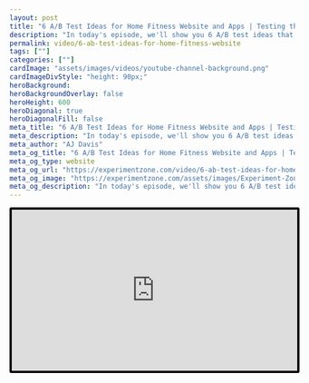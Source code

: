 ```yaml
---
layout: post
title: "6 A/B Test Ideas for Home Fitness Website and Apps | Testing the Experience"
description: "In today's episode, we'll show you 6 A/B test ideas that can increase conversion rates for at home fitness sites."
permalink: video/6-ab-test-ideas-for-home-fitness-website
tags: [""]
categories: [""]
cardImage: "assets/images/videos/youtube-channel-background.png"
cardImageDivStyle: "height: 90px;"
heroBackground:
heroBackgroundOverlay: false
heroHeight: 600
heroDiagonal: true
heroDiagonalFill: false
meta_title: "6 A/B Test Ideas for Home Fitness Website and Apps | Testing the Experience"
meta_description: "In today's episode, we'll show you 6 A/B test ideas that can increase conversion rates for at home fitness sites."
meta_author: "AJ Davis"
meta_og_title: "6 A/B Test Ideas for Home Fitness Website and Apps | Testing the Experience"
meta_og_type: website
meta_og_url: "https://experimentzone.com/video/6-ab-test-ideas-for-home-fitness-website"
meta_og_image: "https://experimentzone.com/assets/images/Experiment-Zone-logo-color.png"
meta_og_description: "In today's episode, we'll show you 6 A/B test ideas that can increase conversion rates for at home fitness sites."
---
```


<style>
    .video {
        border: 4px solid black;
        border-radius: 3px;
    }
    .work-summary {
        border: 0px solid black;
    }
    .iframe-container{
        position: relative;
        width: 100%;
        padding-bottom: 56.25%; 
        height: 0;
    }
    .iframe-container iframe{
        position: absolute;
        top:0;
        left: 0;
        width: 100%;
        height: 100%;
    }
</style>

<div class="mt-0 mt-md-n20 work work-summary justify-content-center iframe-container">
    <iframe class="video" src="https://www.youtube.com/embed/TB0l5huEjyo" title="YouTube video player" frameborder="0" allow="accelerometer; autoplay; clipboard-write; encrypted-media; gyroscope; picture-in-picture" allowfullscreen></iframe>
</div>
